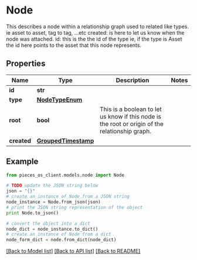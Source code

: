# Node

This describes a node within a relationship graph used to related like types. ie asset to asset, tag to tag, ...etc  created: is here to let us know when the node was attached.  id: this is the the id of the type ie, if the type is Asset the id here points to the asset that this node represents.

## Properties

Name | Type | Description | Notes
------------ | ------------- | ------------- | -------------
**id** | **str** |  | 
**type** | [**NodeTypeEnum**](NodeTypeEnum.md) |  | 
**root** | **bool** | This is a boolean to let us know if this node is the root or origin of the relationship graph. | 
**created** | [**GroupedTimestamp**](GroupedTimestamp.md) |  | 

## Example

```python
from pieces_os_client.models.node import Node

# TODO update the JSON string below
json = "{}"
# create an instance of Node from a JSON string
node_instance = Node.from_json(json)
# print the JSON string representation of the object
print Node.to_json()

# convert the object into a dict
node_dict = node_instance.to_dict()
# create an instance of Node from a dict
node_form_dict = node.from_dict(node_dict)
```
[[Back to Model list]](../README.md#documentation-for-models) [[Back to API list]](../README.md#documentation-for-api-endpoints) [[Back to README]](../README.md)


